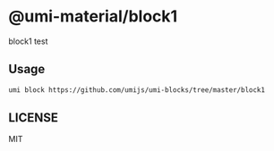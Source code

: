 # @umi-material/block1

block1 test

## Usage

```sh
umi block https://github.com/umijs/umi-blocks/tree/master/block1
```

## LICENSE

MIT
